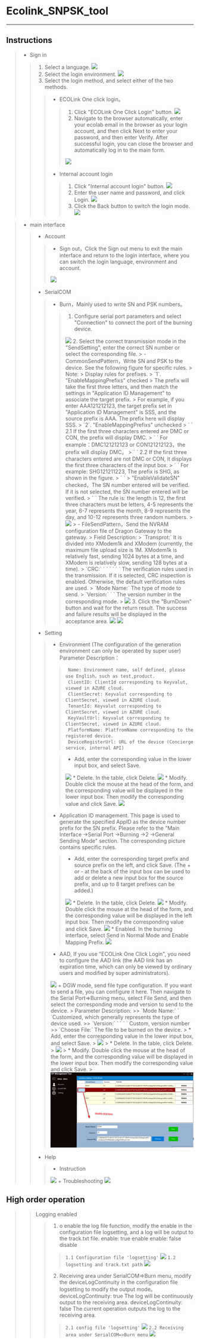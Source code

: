 # Ecolink_SNPSK_tool 
***
## Instructions  
> * Sign in
>>   1. Select a language.
>>      <image src="/img/language.png">
>>   2. Select the login environment.
>>      <image src="/img/env.png">
>>   3. Select the login method, and select either of the two methods.
>>>    - ECOLink One click login。
>>>>    1. Click "ECOLink One Click Login" button.
>>>>        <image src="/img/ecolinkOneClickLogin.png">
>>>>    2. Navigate to the browser automatically, enter your ecolab email in the browser as your login account, and then click Next to enter your password, and then enter Verify. After successful login, you can close the browser and automatically log in to the main form.
>>>>    <img src="/img/authentication.png"/>
>>>    - Internal account login
>>>>    1. Click "Internal account login" button.
>>>>      <img src="/img/localAccountLogin.png"/>
>>>>    2. Enter the user name and password, and click Login.
>>>>      <img src="/img/localAcountLogin_submit.png"/>
>>>>    3. Click the Back button to switch the login mode.
>>>>      <img src="/img/localAcountLogin_backup.png"/>

> * main interface
>> - Account
>>> + Sign out，Click the Sign out menu to exit the main interface and return to the login interface, where you can switch the login language, environment and account.
>>>  <img src="/img/main_signout.png"/>
>> - SerialCOM
>>> + Burn，Mainly used to write SN and PSK numbers。
>>>> 1. Configure serial port parameters and select "Connection" to connect the port of the burning device.
>>>>  <img src="/img/main_burndown_comsetting.png"/>
>>>> 2. Select the correct transmission mode in the "SendSetting", enter the correct SN number or select the corresponding file.
>>>>>  - CommonSendPattern，Write SN and PSK to the device. See the following figure for specific rules.
>>>>>    Note:
>>>>>    Display rules for prefixes.
>>>>>   `1`. "EnableMappingPrefixs" checked
>>>>>       The prefix will take the first three letters, and then match the settings in "Application ID Management" to associate the target prefix.
>>>>>           For example, if you enter AAA121212123, the target prefix set in "Application ID Management" is SSS, and the source prefix is AAA. The prefix here will display SSS.
>>>>>   `2`. "EnableMappingPrefixs" unchecked
>>>>>      ` `  2.1 If the first three characters entered are DMC or CON, the prefix will display DMC. 
>>>>>      ` `   For example：DMC121212123 or CON121212123，the prefix will display DMC。
>>>>>      ` `  2.2 If the first three characters entered are not DMC or CON, it displays the first three characters of the input box.
>>>>>      ` `    For example: SHG121211223, The prefix is SHG, as shown in the figure.
>>>>>        `    `
>>>>>  "EnableValidateSN" checked，The SN number entered will be verified. If it is not selected, the SN number entered will be verified.
>>>>>      ` `  The rule is: the length is 12, the first three characters must be letters, 4-5 represents the year, 6-7 represents the month, 8-9 represents the day, and 10-12 represents three random numbers.
>>>>>    <img src="/img/main_burndown_common.png"/>
>>>>>  - FileSendPattern，Send the NVRAM configuration file of Dragon Gateway to the gateway.
>>>>>    Field Description:
>>>>>    `Transprot:`   It is divided into XModem1k and XModem (currently, the maximum file upload size is 1M. XModem1k is relatively fast, sending 1024 bytes at a time, and XModem is relatively slow, sending 128 bytes at a time).
>>>>>    `CRC:` ` ` ` ` ` ` The verification rules used in the transmission. If it is selected, CRC inspection is enabled. Otherwise, the default verification rules are used.
>>>>>    `Mode Name:` The type of mode to send.
>>>>>    `Version:` ` ` The version number in the corresponding mode.
>>>>>    <img src="/img/main_burndown_file.png"/>
>>>> 3. Click the "BurnDown" button and wait for the return result. The success and failure results will be displayed in the acceptance area.
>>>>   <img src="/img/main_burndown_burndown.png"/>
>>>>   <img src="/img/main_burndown_success.png"/>
>> - Setting
>>> + Environment (The configuration of the generation environment can only be operated by super user)
>>>    Parameter Description：
>>>>      Name: Environment name, self defined, please use English，such as test,product.
>>>>      ClientID: ClientId corresponding to Keyvalut, viewed in AZURE cloud.
>>>>      ClientSecret: Keyvalut corresponding to ClientSecret, viewed in AZURE cloud.
>>>>      TenantId: Keyvalut corresponding to ClientSecret, viewed in AZURE cloud.
>>>>      KeyVaultUrl: Keyvalut corresponding to ClientSecret, viewed in AZURE cloud.
>>>>      PlatformName: PlatfromName corresponding to the registered device. 
>>>>      DeviceRegisterUrl: URL of the device (Concierge service, internal API)
>>>  
>>>> * Add, enter the corresponding value in the lower input box, and select Save.
>>>> <img src="/img/main_env_save.png"/>
>>>> * Delete. In the table, click Delete.
>>>> <img src="/img/main_env_delete.png"/>
>>>> * Modify. Double click the mouse at the head of the form, and the corresponding value will be displayed in the lower input box. Then modify the corresponding value and click Save.
>>>> <img src="/img/main_env_modify.png"/>
>>> + Application ID management. This page is used to generate the specified AppID as the device number prefix for the SN prefix. Please refer to the "Main Interface ->Serial Port ->Burning ->2 ->General Sending Mode" section. The corresponding picture contains specific rules.
>>>> * Add, enter the corresponding target prefix and source prefix on the left, and click Save. (The + or - at the back of the input box can be used to add or delete a new input box for the source prefix, and up to 8 target prefixes can be added.)
>>>>  <img src="/img/main_application_add.png"/>
>>>> * Delete. In the table, click Delete.
>>>> <img src="/img/main_application_delete.png"/>
>>>> * Modify. Double click the mouse at the head of the form, and the corresponding value will be displayed in the left input box. Then modify the corresponding value and click Save.
>>>> <img src="/img/main_application_modify.png"/>
>>>> * Enabled. In the burning interface, select Send in Normal Mode and Enable Mapping Prefix.
>>>> <img src="/img/main_application_enable.png"/>
>>> + AAD, If you use "ECOLink One Click Login", you need to configure the AAD link (the AAD link has an expiration time, which can only be viewed by ordinary users and modified by super administrators).
>>> <img src="/img/main_setting_add.png"/>
>>> + DGW mode, send file type configuration. If you want to send a file, you can configure it here. Then navigate to the Serial Port=>Burning menu, select File Send, and then select the corresponding mode and version to send to the device.
>>>> Parameter Description:
>>>>> `Mode Name:` ` `Customized, which generally represents the type of device used.
>>>>> `Version:` ` ` ` ` Custom, version number
>>>>> `Choose File:` The file to be burned on the device.
>>>> * Add, enter the corresponding value in the lower input box, and select Save.
>>>> <img src="/img/main_dgwmode_save.png"/>
>>>> * Delete. In the table, click Delete.
>>>> <img src="/img/main_dgwmode_delete.png"/>
>>>> * Modify. Double click the mouse at the head of the form, and the corresponding value will be displayed in the lower input box. Then modify the corresponding value and click Save.
>>>> <img src="img/main_dgwmode_modify.png"/>
>> - Help
>>> + Instruction
>>> <img src="/img/main_help_Instruction.png"/>  
>>> + Troubleshooting
>>> <img src="/img/main_help_Troubleshooting.png"/> 

## High order operation
>> Logging enabled
>>> 1. o enable the log file function, modify the enable in the configuration file logsetting, and a log will be output to the track.txt file.
>>>    enable: true enable
>>>    enable: false disable
>>>>  `1.1 Configuration file 'logsetting'`
>>>>  <img src="/img/log_1.png"/> 
>>>>  `1.2 logsetting and track.txt path`
>>>>  <img src="/img/log_2.png"/> 
>>> 2. Receiving area under SerialCOM=>Burn menu, modify the deviceLogContinuity in the configuration file logsetting to modify the output mode。
>>>    deviceLogContinuity: true  The log will be continuously output to the receiving area.
>>>    deviceLogContinuity: false The current operation outputs the log to the receiving area.
>>>>  `2.1 config file 'logsetting'`
>>>>  <img src="/img/Log_3.png"/> 
>>>>  `2.2 Receiving area under SerialCOM=>Burn menu`
>>>>  <img src="/img/log_4.png"/> 